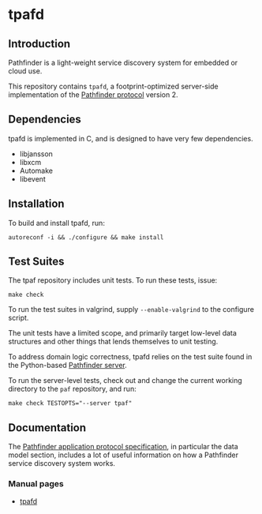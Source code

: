 # tpafd

## Introduction

Pathfinder is a light-weight service discovery system for embedded or
cloud use.

This repository contains `tpafd`, a footprint-optimized server-side
implementation of the [Pathfinder
protocol](https://github.com/Ericsson/paf/blob/master/doc/protocol/PROTOCOLv2.md)
version 2.

## Dependencies

tpafd is implemented in C, and is designed to have very few
dependencies.

* libjansson
* libxcm
* Automake
* libevent

## Installation

To build and install tpafd, run:

```
autoreconf -i && ./configure && make install
```

## Test Suites

The tpaf repository includes unit tests. To run these tests, issue:

```
make check
```

To run the test suites in valgrind, supply ``--enable-valgrind`` to
the configure script.

The unit tests have a limited scope, and primarily target low-level
data structures and other things that lends themselves to unit
testing.

To address domain logic correctness, tpafd relies on the test suite
found in the Python-based [Pathfinder
server](https://github.com/Ericsson/paf/).

To run the server-level tests, check out and change the current
working directory to the `paf` repository, and run:

``
make check TESTOPTS="--server tpaf"
``

## Documentation

The [Pathfinder application protocol
specification](https://github.com/Ericsson/paf/blob/master/doc/PROTOCOL.md),
in particular the data model section, includes a lot of useful
information on how a Pathfinder service discovery system works.

### Manual pages

* [tpafd](https://ericsson.github.io/tpaf/man/tpafd.8.html)
